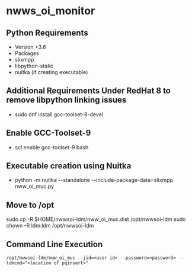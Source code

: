 # nwws_oi_monitor

## Python Requirements
* Version +3.6
* Packages
* slixmpp
* libpython-static
* nuitka (if creating executable)

## Additional Requirements Under RedHat 8 to remove libpython linking issues
* sudo dnf install gcc-toolset-8-devel

## Enable GCC-Toolset-9
* scl enable gcc-toolset-9 bash

## Executable creation using Nuitka 
* python -m nuitka --standalone --include-package-data=slixmpp nww_oi_muc.py

## Move to /opt
sudo cp -R $HOME/nwwsoi-ldm/nww_oi_muc.dist /opt/nwwsoi-ldm
sudo chown -R ldm:ldm /opt/nwwsoi-ldm

## Command Line Execution 

`/opt/nwwsoi-ldm/nww_oi_muc --jid=<user id> --password=<password> --ldmcmd="<location of pqinsert>"`
